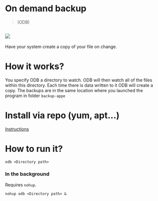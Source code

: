 # On demand backup

>(ODB)

![](https://www.orkiv.com/sapphire/odbsample.gif)
----------

Have your system create a copy of your file on change.

# How it works?

You specify ODB a directory to watch. ODB will then watch all of the files within this directory. Each time there is data written to it ODB will create a copy. The backups are in the same location where you launched the program in folder `backup-appe`

# Install via repo (yum, apt...)

[Instructions](https://packager.io/gh/cheikhshift/odb/install?bid=28#centos-6-odb)

# How to run it?

	odb <Directory path>


### In the background

Requires `nohup`.

	nohup odb <Directory path> &
